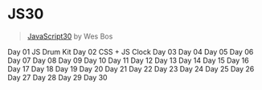# JS30
> [JavaScript30](javascript30.com) by Wes Bos

Day 01 JS Drum Kit
Day 02 CSS + JS Clock
Day 03 
Day 04 
Day 05 
Day 06 
Day 07 
Day 08 
Day 09 
Day 10 
Day 11 
Day 12 
Day 13 
Day 14 
Day 15 
Day 16 
Day 17 
Day 18 
Day 19 
Day 20 
Day 21 
Day 22 
Day 23 
Day 24 
Day 25 
Day 26 
Day 27 
Day 28 
Day 29 
Day 30 

